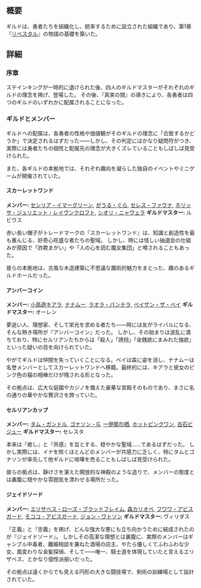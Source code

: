 <!-- title: ギルド -->

<!-- quote: 王国の平和と繁栄を守るために結成された組織。 -->

<!-- chapters: 0 -->

<!-- images: (ギルド概要), (ジェイドソード集合写真), (スカーレットワンド集合写真), (セルリアンカップ集合写真) -->

<!-- model: false -->

## 概要

ギルドは、勇者たちを組織化し、統率するために設立された組織であり、第1章『[リベスタル](#entry:libestal-ficta-entry)』の物語の基礎を築いた。

## 詳細

### 序章

ステインキングが一時的に退けられた後、四人のギルドマスターがそれぞれのギルドの理念を掲げ、登場した。
その後、『真実の間』の導きにより、各勇者は四つのギルドのいずれかに配属されることになった。

### ギルドとメンバー

ギルドへの配属は、各勇者の性格や価値観がそのギルドの理念に「合致するかどうか」で決定されるはずだった――しかし、その判定にはかなり疑問符がつき、実際には勇者たちの個性と配属先の理念が大きくズレていることもしばしば見受けられた。

また、各ギルドの本拠地では、それぞれ趣向を凝らした独自のイベントやミニゲームが開催されていた。

#### スカーレットワンド

**メンバー:** [セシリア・イマーグリーン](#entry:cecilia-entry), [がうる・ぐら](#entry:gura-entry), [セレス・ファウナ](#entry:fauna-entry), [ネリッサ・ジュリエット・レイヴンクロフト](#entry:nerissa-entry), [シオリ・ニャヴェラ](#entry:shiori-entry)
**ギルドマスター:** ルビウス

赤い長い帽子がトレードマークの『スカーレットワンド』は、知識と創造性を最も重んじる、好奇心旺盛な者たちの聖域。
しかし、時には怪しい抽選会の仕組みが原因で「詐欺まがい」や「人の心を読む魔女集団」と噂されることもあった。

彼らの本拠地は、古風な木造建築に不思議な魔術的魅力をまとった、趣のあるギルドホールだった。

#### アンバーコイン

**メンバー:** [小鳥遊キアラ](#entry:kiara-entry), [ナナムー](#entry:mumei-entry), [ラオラ・パンテラ](#entry:raora-entry), [ペイザン・ザ・ベイ](#entry:bae-entry)
**ギルドマスター:** オーレン

夢追い人、理想家、そして栄光を求める者たち――時には友がライバルになる、そんな熱き場所が『アンバーコイン』だった。
しかし、その始まりは波乱に満ちており、特にセルリアンたちからは「殺人」「誘拐」「金銭欲にまみれた強欲」といった疑いの目を向けられていた。

やがてギルドは仲間を失っていくことになる。ベイは森に姿を消し、ナナムーは名誉メンバーとしてスカーレットワンドへ移籍。最終的には、キアラと彼女のピンク色の猫の相棒だけが残される形となった。

その拠点は、広大な庭園やカジノを備えた豪華な宮殿そのものであり、まさに名の通りの華やかな贅沢さを誇っていた。

#### セルリアンカップ

**メンバー:** [タム・ガンドル](#entry:kronii-entry), [ゴナソン・G](#entry:gigi-entry), [一伊那尓栖](#entry:ina-entry), [ホットピンクワン](#entry:irys-entry), [古石ビジュー](#entry:bijou-entry)
**ギルドマスター:** セレスタ

本来は『癒し』と『共感』を旨とする、穏やかな聖域……であるはずだった。
しかし実際には、イナを除くほとんどのメンバーが共感力に乏しく、特にタムとゴナソンが率先して他ギルドに喧嘩を売ることもしばしば見受けられた。

彼らの拠点は、静けさを湛えた開放的な神殿のような造りで、メンバーの態度とは裏腹に穏やかな雰囲気を漂わせる場所だった。

#### ジェイドソード

**メンバー:** [エリザベス・ローズ・ブラッドフレイム](#entry:liz-entry), [森カリオペ](#entry:calli-entry), [フワワ・アビスガード](#entry:fuwawa-entry), [モココ・アビスガード](#entry:mococo-entry), [ジョン・ワトソン](#entry:ame-entry)
**ギルドマスター:** ヴィリダス

『正義』と『忠義』を掲げ、どんな強大な悪にも立ち向かうために結成されたのが『ジェイドソード』。
しかしその高潔な理想とは裏腹に、実際のメンバーはギャンブル中毒者、離婚相談を兼ねた酒場の店主、やたら優しくてふわふわな少女、風変わりな金髪探偵、そして――唯一、騎士道を体現していたと言えるエリザベス、とかなり個性派揃いだった。

その拠点は遠くからでも見える円形の大きな闘技場で、剣術の訓練場として設計されていた。